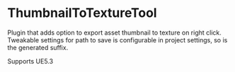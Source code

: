 # ThumbnailToTextureTool
 Plugin that adds option to export asset thumbnail to texture on right click. Tweakable settings for path to save is configurable in project settings, so is the generated suffix.

Supports UE5.3
